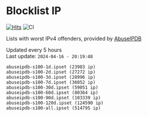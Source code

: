 # Blocklist IP

[![Hits](https://hits.seeyoufarm.com/api/count/incr/badge.svg?url=https%3A%2F%2Fgithub.com%2Fborestad%2Fblocklist-ip%2F&count_bg=%2379C83D&title_bg=%23555555&icon=&icon_color=%23E7E7E7&title=hits&edge_flat=false)](https://hits.seeyoufarm.com)  ![CI](https://img.shields.io/github/workflow/status/borestad/blocklist-ip/CI?style=flat-square)

Lists with worst IPv4 offenders, provided by [AbuseIPDB](https://www.abuseipdb.com/)

<!-- FOOTER-PLACEHOLDER -->
Updated every 5 hours<br>
Last update: `2024-04-16 - 20:19:48`
```
abuseipdb-s100-1d.ipset (23983 ip)
abuseipdb-s100-2d.ipset (27272 ip)
abuseipdb-s100-3d.ipset (28996 ip)
abuseipdb-s100-7d.ipset (36052 ip)
abuseipdb-s100-30d.ipset (59051 ip)
abuseipdb-s100-60d.ipset (80364 ip)
abuseipdb-s100-90d.ipset (103339 ip)
abuseipdb-s100-120d.ipset (124590 ip)
abuseipdb-s100-all.ipset (514795 ip)
```
